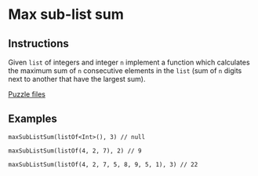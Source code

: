 # Max sub-list sum

## Instructions


Given `list` of integers and integer `n` implement a function which calculates the maximum sum of `n` consecutive elements in the `list`
(sum of `n` digits next to another that have the largest sum).

[Puzzle files](.)

## Examples

```
maxSubListSum(listOf<Int>(), 3) // null

maxSubListSum(listOf(4, 2, 7), 2) // 9

maxSubListSum(listOf(4, 2, 7, 5, 8, 9, 5, 1), 3) // 22
```
